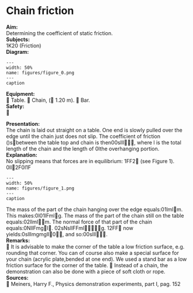 # Chain friction 
    
<b> Aim: </b>  
 Determining the coefficient of static friction.    
<b> Subjects: </b>  
 1K20 (Friction)   
<b> Diagram: </b>  
   
```{figure} figures/figure_0.png  
---  
width: 50%  
name: figures/figure_0.png  
---  
caption  
``` 
     
<b> Equipment: </b>  
  Table.  Chain, ( 1.20 m).   Bar.   
<b> Safety: </b>  
 
                             
<b> Presentation: </b>  
 The chain is laid out straight on a table. One end is slowly pulled over the edge until the chain just does not slip. The coefficient of friction ()sbetween the table top and chain is then00slll, where l is the total length of the chain and  the length of 0lthe overhanging portion.    
<b> Explanation: </b>  
 No slipping means that forces are in equilibrium: 1FF2 (see Figure 1). 0ll2F0l1F  
```{figure} figures/figure_1.png  
---  
width: 50%  
name: figures/figure_1.png  
---  
caption  
``` 
 The mass of the part of the chain hanging over the edge equals:01lmlm. This makes:0l01lFmlg. The mass of the part of the chain still on the table equals:02llmlm. The normal force of that part of the chain equals:0NllFmgl. 02sNsllFFmlg. 12FF now yields:0slllmgmgll0, and so:00slll.   
<b> Remarks: </b>  
  It is advisable to make the corner of the table a low friction surface, e.g. rounding that corner. You can of course also make a special surface for your chain (acrylic plate,bended at one end). We used a stand bar as a low friction surface for the corner of the table.  Instead of a chain, the demonstration can also be done with a piece of soft cloth or rope.   
<b> Sources: </b>  
  Meiners, Harry F., Physics demonstration experiments, part I, pag. 152  